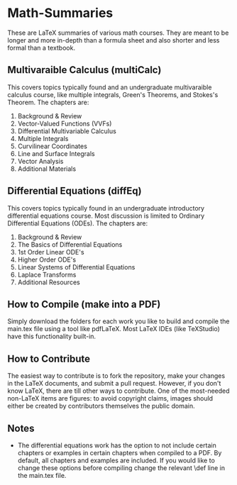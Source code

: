# Math-Summaries
These are LaTeX summaries of various math courses. They are meant to be longer and more in-depth than a formula sheet and also shorter and less formal than a textbook.

## Multivaraible Calculus (multiCalc)
This covers topics typically found and an undergraduate multivaraible calculus course, like multiple integrals, Green's Theorems, and Stokes's Theorem.
The chapters are:
1. Background & Review
2. Vector-Valued Functions (VVFs)
3. Differential Multivariable Calculus
4. Multiple Integrals
5. Curvilinear Coordinates
6. Line and Surface Integrals
7. Vector Analysis
8. Additional Materials

## Differential Equations (diffEq)
This covers topics typically found in an undergraduate introductory differential equations course. Most discussion is limited to Ordinary Differential Equations (ODEs).
The chapters are:
1. Background & Review
2. The Basics of Differential Equations
3. 1st Order Linear ODE's
4. Higher Order ODE's
5. Linear Systems of Differential Equations
6. Laplace Transforms
7. Additional Resources

## How to Compile (make into a PDF)
Simply download the folders for each work you like to build and compile the main.tex file using a tool like pdfLaTeX. Most LaTeX IDEs (like TeXStudio) have this functionality built-in.

## How to Contribute
The easiest way to contribute is to fork the repository, make your changes in the LaTeX documents, and submit a pull request. However, if you don't know LaTeX, there are till other ways to contribute. One of the most-needed non-LaTeX items are figures: to avoid copyright claims, images should either be created by contributors themselves the public domain.

## Notes
* The differential equations work has the option to not include certain chapters or examples in certain chapters when compiled to a PDF. By default, all chapters and examples are included. If you would like to change these options before compiling change the relevant \\def line in the main.tex file.
